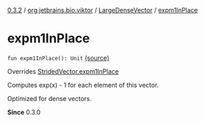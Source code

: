 [0.3.2](../../index.md) / [org.jetbrains.bio.viktor](../index.md) / [LargeDenseVector](index.md) / [expm1InPlace](.)

# expm1InPlace

`fun expm1InPlace(): Unit` [(source)](https://github.com/JetBrains-Research/viktor/blob/0.3.2/src/main/kotlin/org/jetbrains/bio/viktor/DenseVector.kt#L87)

Overrides [StridedVector.expm1InPlace](../-strided-vector/expm1-in-place.md)

Computes exp(x) - 1 for each element of this vector.

Optimized for dense vectors.

**Since**
0.3.0


